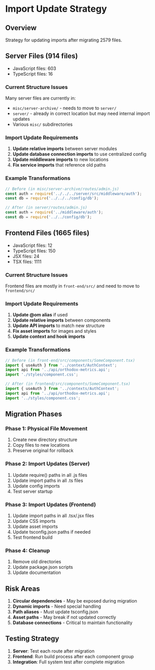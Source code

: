 # Import Update Strategy

## Overview
Strategy for updating imports after migrating 2579 files.

## Server Files (914 files)
- JavaScript files: 603
- TypeScript files: 16

### Current Structure Issues
Many server files are currently in:
- `misc/server-archive/` - needs to move to `server/`
- `server/` - already in correct location but may need internal import updates
- Various `misc/` subdirectories

### Import Update Requirements
1. **Update relative imports** between server modules
2. **Update database connection imports** to use centralized config
3. **Update middleware imports** to new locations
4. **Fix service imports** that reference old paths

### Example Transformations
```javascript
// Before (in misc/server-archive/routes/admin.js)
const auth = require('../../../server/src/middleware/auth');
const db = require('../../../config/db');

// After (in server/routes/admin.js)
const auth = require('../middleware/auth');
const db = require('../../config/db');
```

## Frontend Files (1665 files)
- JavaScript files: 12
- TypeScript files: 150
- JSX files: 24
- TSX files: 1111

### Current Structure Issues
Frontend files are mostly in `front-end/src/` and need to move to `frontend/src/`

### Import Update Requirements
1. **Update @om alias** if used
2. **Update relative imports** between components
3. **Update API imports** to match new structure
4. **Fix asset imports** for images and styles
5. **Update context and hook imports**

### Example Transformations
```typescript
// Before (in front-end/src/components/SomeComponent.tsx)
import { useAuth } from '../context/AuthContext';
import api from '../api/orthodox-metrics.api';
import './styles/component.css';

// After (in frontend/src/components/SomeComponent.tsx)
import { useAuth } from '../contexts/AuthContext';
import api from '../api/orthodox-metrics.api';
import '../styles/component.css';
```

## Migration Phases

### Phase 1: Physical File Movement
1. Create new directory structure
2. Copy files to new locations
3. Preserve original for rollback

### Phase 2: Import Updates (Server)
1. Update require() paths in all .js files
2. Update import paths in all .ts files
3. Update config imports
4. Test server startup

### Phase 3: Import Updates (Frontend)
1. Update import paths in all .tsx/.jsx files
2. Update CSS imports
3. Update asset imports
4. Update tsconfig.json paths if needed
5. Test frontend build

### Phase 4: Cleanup
1. Remove old directories
2. Update package.json scripts
3. Update documentation

## Risk Areas
1. **Circular dependencies** - May be exposed during migration
2. **Dynamic imports** - Need special handling
3. **Path aliases** - Must update tsconfig.json
4. **Asset paths** - May break if not updated correctly
5. **Database connections** - Critical to maintain functionality

## Testing Strategy
1. **Server**: Test each route after migration
2. **Frontend**: Run build process after each component group
3. **Integration**: Full system test after complete migration
